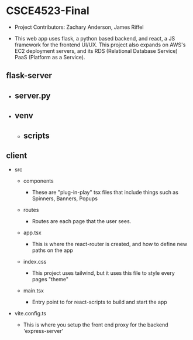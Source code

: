 # CSCE4523-Final

- Project Contributors: Zachary Anderson, James Riffel

- This web app uses flask, a python based backend, and react, a JS framework for the frontend UI/UX. This project also expands on AWS's EC2 deployment servers, and its RDS (Relational Database Service) PaaS (Platform as a Service).

## flask-server

- ## server.py
- ## venv
  - ## scripts

## client

- src

  - components

    - These are "plug-in-play" tsx files that include things such as Spinners, Banners, Popups

  - routes

    - Routes are each page that the user sees.

  - app.tsx

    - This is where the react-router is created, and how to define new paths on the app

  - index.css
    - This project uses tailwind, but it uses this file to style every pages "theme"
  - main.tsx
    - Entry point to for react-scripts to build and start the app

- vite.config.ts
  - This is where you setup the front end proxy for the backend 'express-server'
